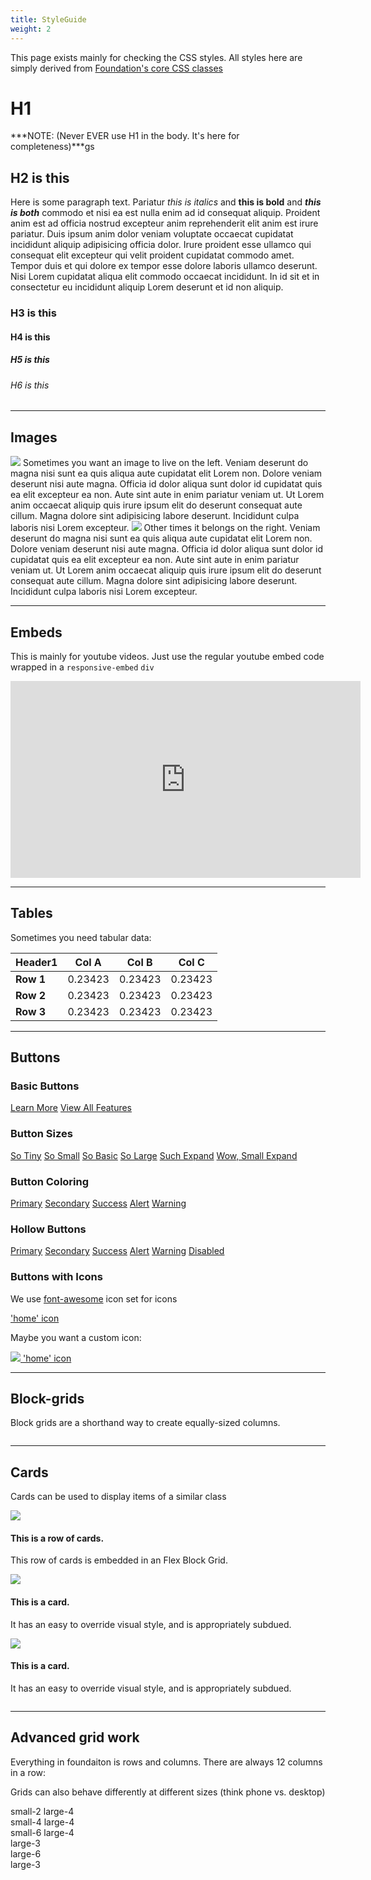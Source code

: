 ```yaml
---
title: StyleGuide
weight: 2
---
```


This page exists mainly for checking the CSS styles. All styles here are simply derived from [Foundation's core CSS classes](https://foundation.zurb.com/sites/docs/)

# H1

***NOTE: (Never EVER use H1 in the body. It's here for completeness)***gs

## H2 is this

Here is some paragraph text. Pariatur *this is italics* and **this is bold** and ***this is both*** commodo et nisi ea est nulla enim ad id consequat aliquip. Proident anim est ad officia nostrud excepteur anim reprehenderit elit anim est irure pariatur. Duis ipsum anim dolor veniam voluptate occaecat cupidatat incididunt aliquip adipisicing officia dolor. Irure proident esse ullamco qui consequat elit excepteur qui velit proident cupidatat commodo amet. Tempor duis et qui dolore ex tempor esse dolore laboris ullamco deserunt. Nisi Lorem cupidatat aliqua elit commodo occaecat incididunt. In id sit et in consectetur eu incididunt aliquip Lorem deserunt et id non aliquip.

### H3 is this

#### H4 is this

##### H5 is this

###### H6 is this

------------------------------------------

## Images

<img class="float-left" src="http://lorempixel.com/150/100/cats/5"> 
Sometimes you want an image to live on the left. Veniam deserunt do magna nisi sunt ea quis aliqua aute cupidatat elit Lorem non. Dolore veniam deserunt nisi aute magna. Officia id dolor aliqua sunt dolor id cupidatat quis ea elit excepteur ea non. Aute sint aute in enim pariatur veniam ut. Ut Lorem anim occaecat aliquip quis irure ipsum elit do deserunt consequat aute cillum. Magna dolore sint adipisicing labore deserunt. Incididunt culpa laboris nisi Lorem excepteur.

<img class="float-right" src="http://lorempixel.com/150/100/cats/4"> 
Other times it belongs on the right. Veniam deserunt do magna nisi sunt ea quis aliqua aute cupidatat elit Lorem non. Dolore veniam deserunt nisi aute magna. Officia id dolor aliqua sunt dolor id cupidatat quis ea elit excepteur ea non. Aute sint aute in enim pariatur veniam ut. Ut Lorem anim occaecat aliquip quis irure ipsum elit do deserunt consequat aute cillum. Magna dolore sint adipisicing labore deserunt. Incididunt culpa laboris nisi Lorem excepteur.

------------------------------------------

## Embeds

This is mainly for youtube videos. Just use the regular youtube embed code wrapped in a `responsive-embed` `div`

<div class="responsive-embed widescreen">
<iframe width="560" height="315" src="https://www.youtube.com/embed/rNSnfXl1ZjU" frameborder="0" allow="autoplay; encrypted-media" allowfullscreen></iframe>
</div>

------------------------------------------

## Tables

Sometimes you need tabular data:

| Header1   | Col A   | Col B   | Col C   |
| --------- | ------- | ------- | ------- |
| **Row 1** | 0.23423 | 0.23423 | 0.23423 |
| **Row 2** | 0.23423 | 0.23423 | 0.23423 |
| **Row 3** | 0.23423 | 0.23423 | 0.23423 |

------------------------------------------


## Buttons

### Basic Buttons

<!-- Anchors (links) -->
<a href="about.html" class="button">Learn More</a>
<a href="#features" class="button">View All Features</a>

### Button Sizes

<a class="button tiny" href="#">So Tiny</a>
<a class="button small" href="#">So Small</a>
<a class="button" href="#">So Basic</a>
<a class="button large" href="#">So Large</a>
<a class="button expanded" href="#">Such Expand</a>
<a class="button small expanded" href="#">Wow, Small Expand</a>

### Button Coloring

<a class="button primary" href="#">Primary</a>
<a class="button secondary" href="#">Secondary</a>
<a class="button success" href="#">Success</a>
<a class="button alert" href="#">Alert</a>
<a class="button warning" href="#">Warning</a>


### Hollow Buttons

<a class="hollow button" href="#">Primary</a>
<a class="hollow button secondary" href="#">Secondary</a>
<a class="hollow button success" href="#">Success</a>
<a class="hollow button alert" href="#">Alert</a>
<a class="hollow button warning" href="#">Warning</a>
<a class="hollow button" href="#" disabled>Disabled</a>

### Buttons with Icons

We use [font-awesome](https://fontawesome.com/) icon set for icons

<a class="button" href="#"><i class="fa fa-home"></i> 'home' icon </a>

Maybe you want a custom icon:

<a class="button" href="#"><img src="{{ site.baseurl }}/assets/images/favicons/android-icon-36x36.png"> 'home' icon </a>

-----------------------------------------

## Block-grids

Block grids are a shorthand way to create equally-sized columns.

<div class="row small-up-2 medium-up-3 large-up-4">
  <div class="column column-block">
    <img src="http://lorempixel.com/500/500/cats/1" class="thumbnail" alt="">
  </div>
  <div class="column column-block">
    <img src="http://lorempixel.com/500/500/cats/2" class="thumbnail" alt="">
  </div>
  <div class="column column-block">
    <img src="http://lorempixel.com/500/500/cats/3" class="thumbnail" alt="">
  </div>
  <div class="column column-block">
    <img src="http://lorempixel.com/500/500/cats/4" class="thumbnail" alt="">
  </div>
  <div class="column column-block">
    <img src="http://lorempixel.com/500/500/cats/5" class="thumbnail" alt="">
  </div>
  <div class="column column-block">
    <img src="http://lorempixel.com/500/500/cats/6" class="thumbnail" alt="">
  </div>
</div>


------------------------------------------

## Cards 

Cards can be used to display items of a similar class

<div class="row small-up-2 medium-up-3">
  <div class="column">
    <div class="card">
      <img src="http://lorempixel.com/150/100/cats/1">
      <div class="card-section">
        <h4>This is a row of cards.</h4>
        <p>This row of cards is embedded in an Flex Block Grid.</p>
      </div>
    </div>
  </div>
  <div class="column">
    <div class="card">
      <img src="http://lorempixel.com/150/100/cats/2">
      <div class="card-section">
        <h4>This is a card.</h4>
        <p>It has an easy to override visual style, and is appropriately subdued.</p>
      </div>
    </div>
  </div>
  <div class="column">
    <div class="card">
      <img src="http://lorempixel.com/150/100/cats/3">
      <div class="card-section">
        <h4>This is a card.</h4>
        <p>It has an easy to override visual style, and is appropriately subdued.</p>
      </div>
    </div>
  </div>
</div>

--------------------------------------------

## Advanced grid work

Everything in foundaiton is rows and columns. There are always 12 columns in a row:

Grids can also behave differently at different sizes (think phone vs. desktop)

<!-- demogrid only adds borders around the rows and columns. Don't use that yourself -->
<div class="demogrid">
  <div class="row">
    <div class="columns small-2 large-4">small-2 large-4</div>
    <div class="columns small-4 large-4">small-4 large-4</div>
    <div class="columns small-6 large-4">small-6 large-4</div>
  </div>
  <div class="row">
    <div class="columns large-3">large-3</div>
    <div class="columns large-6">large-6</div>
    <div class="columns large-3">large-3</div>
  </div>
  <div class="row">
    <div class="columns small-6 large-2"><!-- ... --></div>
    <div class="columns small-6 large-8"><!-- ... --></div>
    <div class="columns small-12 large-2"><!-- ... --></div>
  </div>
</div>
